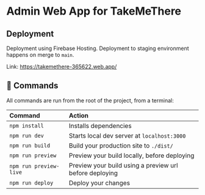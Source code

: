 # Admin Web App for TakeMeThere

## Deployment

Deployment using Firebase Hosting.
Deployment to staging environment happens on merge to `main`.

Link: https://takemethere-365622.web.app/

## 🧞 Commands

All commands are run from the root of the project, from a terminal:

| Command                | Action                                                  |
| :--------------------- | :------------------------------------------------------ |
| `npm install`          | Installs dependencies                                   |
| `npm run dev`          | Starts local dev server at `localhost:3000`             |
| `npm run build`        | Build your production site to `./dist/`                 |
| `npm run preview`      | Preview your build locally, before deploying            |
| `npm run preview-live` | Preview your build using a preview url before deploying |
| `npm run deploy`       | Deploy your changes                                     |
